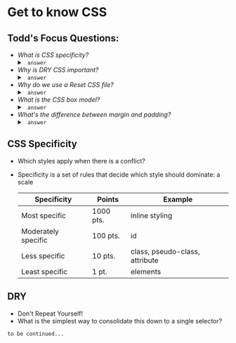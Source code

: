 # Get to know CSS

## Todd's Focus Questions:
- _What is CSS specificity?_
    <details>
    <summary> <code> answer </code> </summary>
    </details>
- _Why is DRY CSS important?_
    <details>
    <summary> <code> answer </code> </summary>
    </details>
- _Why do we use a Reset CSS file?_
    <details>
    <summary> <code> answer </code> </summary>
    </details>
- _What is the CSS box model?_
    <details>
    <summary> <code> answer </code> </summary>
    </details>
- _What's the difference between margin and padding?_
    <details>
    <summary> <code> answer </code> </summary>
    </details>

## CSS Specificity
- Which styles apply when there is a conflict?
- Specificity is a set of rules that decide which style should dominate: a scale
    
    Specificity | Points | Example
    ----------- | ------ | -------
    Most specific | 1000 pts. | inline styling
    Moderately specific | 100 pts. | id
    Less specific | 10 pts. | class, pseudo-class, attribute
    Least specific | 1 pt. | elements

## DRY
- Don't Repeat Yourself!
- What is the simplest way to consolidate this down to a single selector?

`to be continued...`